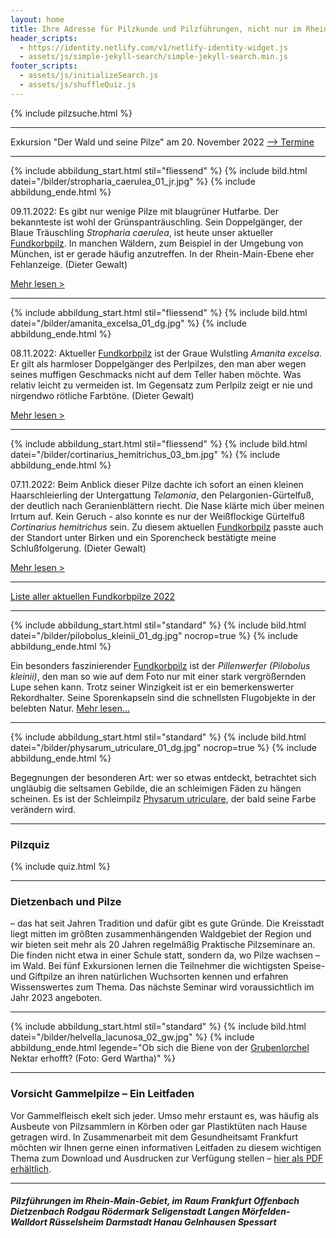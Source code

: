 ```yaml
---
layout: home
title: Ihre Adresse für Pilzkunde und Pilzführungen, nicht nur im Rhein-Main-Gebiet
header_scripts:
  - https://identity.netlify.com/v1/netlify-identity-widget.js
  - assets/js/simple-jekyll-search/simple-jekyll-search.min.js
footer_scripts:
  - assets/js/initializeSearch.js
  - assets/js/shuffleQuiz.js
---
```

{% include pilzsuche.html %}

- - -

Exkursion "Der Wald und seine Pilze" am 20. November 2022 [\--> Termine](/termine)

- - -

{% include abbildung_start.html stil="fliessend" %}
{% include bild.html datei="/bilder/stropharia_caerulea_01_jr.jpg" %}
{% include abbildung_ende.html %}

09.11.2022:  Es gibt nur wenige Pilze mit blaugrüner Hutfarbe. Der bekannteste ist wohl der Grünspanträuschling. Sein Doppelgänger, der Blaue Träuschling  *Stropharia caerulea*, ist heute unser aktueller [Fundkorbpilz](AA "Glossar-"). In manchen Wäldern, zum Beispiel in der Umgebung von München, ist er gerade häufig anzutreffen. In der Rhein-Main-Ebene eher Fehlanzeige. (Dieter Gewalt)

[Mehr lesen >](/pilze/stropharia-caerulea-blauer-träuschling)

<div style="clear:  both"></div>

- - -

{% include abbildung_start.html stil="fliessend" %}
{% include bild.html datei="/bilder/amanita_excelsa_01_dg.jpg" %}
{% include abbildung_ende.html %}

08.11.2022:  Aktueller [Fundkorbpilz](AA "Glossar-") ist der Graue Wulstling *Amanita excelsa*. Er gilt als harmloser Doppelgänger des Perlpilzes, den man aber wegen seines muffigen Geschmacks nicht auf dem Teller haben möchte. Was relativ leicht zu vermeiden ist. Im Gegensatz zum Perlpilz zeigt er nie und nirgendwo rötliche Farbtöne. (Dieter Gewalt)

[Mehr lesen >](/pilze/amanita-excelsa-grauer-wulstling)

<div style="clear:  both"></div>

- - -

{% include abbildung_start.html stil="fliessend" %}
{% include bild.html datei="/bilder/cortinarius_hemitrichus_03_bm.jpg" %}
{% include abbildung_ende.html %}

07.11.2022:  Beim Anblick dieser Pilze dachte ich sofort an einen kleinen Haarschleierling der Untergattung *Telamonia*, den Pelargonien-Gürtelfuß, der deutlich nach Geranienblättern riecht. Die Nase klärte mich über meinen Irrtum auf. Kein Geruch - also konnte es nur der Weißflockige Gürtelfuß *Cortinarius hemitrichus* sein. Zu diesem aktuellen [Fundkorbpilz](AA "Glossar-") passte auch der Standort unter Birken und ein Sporencheck bestätigte meine Schlußfolgerung. (Dieter Gewalt)

[Mehr lesen >](/pilze/cortinarius-hemitrichus-weißflockiger-gürtelfuß)

<div style="clear:  both"></div>

- - -

[Liste aller aktuellen Fundkorbpilze 2022](/artikel/liste-aller-aktuellen-fundkorbpilze-2022.html)

- - -

{% include abbildung_start.html stil="standard" %}
{% include bild.html datei="/bilder/pilobolus_kleinii_01_dg.jpg" nocrop=true %}
{% include abbildung_ende.html %}

Ein besonders faszinierender [Fundkorbpilz](AA "Glossar-") ist der *Pillenwerfer (Pilobolus kleinii)*, den man so wie auf dem Foto nur mit einer stark vergrößernden Lupe sehen kann. Trotz seiner Winzigkeit ist er ein bemerkenswerter Rekordhalter. Seine Sporenkapseln sind die schnellsten Flugobjekte in der belebten Natur. [Mehr lesen...](/pilze/pilobolus-kleinii-pillenwerfer)

- - -

{% include abbildung_start.html stil="standard" %}
{% include bild.html datei="/bilder/physarum_utriculare_01_dg.jpg" nocrop=true %}
{% include abbildung_ende.html %}

Begegnungen der besonderen Art: wer so etwas entdeckt, betrachtet sich ungläubig die seltsamen Gebilde, die an schleimigen Fäden zu hängen scheinen. Es ist der Schleimpilz [Physarum utriculare](/pilze/physarum-utriculare-fadenfruchtschleimpilz), der bald seine Farbe verändern wird.

- - -

### Pilzquiz

{% include quiz.html %}

- - -

### Dietzenbach und Pilze

– das hat seit Jahren Tradition und dafür gibt es gute Gründe. Die Kreisstadt liegt mitten im größten zusammenhängenden Waldgebiet der Region und wir bieten seit mehr als 20 Jahren regelmäßig Praktische Pilzseminare an. Die finden nicht etwa in einer Schule statt, sondern da, wo Pilze wachsen – im Wald. Bei fünf Exkursionen lernen die Teilnehmer die wichtigsten Speise- und Giftpilze an ihren natürlichen Wuchsorten kennen und erfahren Wissenswertes zum Thema. Das nächste Seminar wird voraussichtlich im Jahr 2023 angeboten.  

- - -

{% include abbildung_start.html stil="standard" %}
{% include bild.html datei="/bilder/helvella_lacunosa_02_gw.jpg" %}
{% include abbildung_ende.html legende="Ob sich die Biene von der <a href='/pilze/helvella-lacunosa-grubenlorchel'>Grubenlorchel</a> Nektar erhofft?  (Foto: Gerd Wartha)" %}

- - -

### Vorsicht Gammelpilze – Ein Leitfaden

Vor Gammelfleisch ekelt sich jeder. Umso mehr erstaunt es, was häufig als Ausbeute von Pilzsammlern in Körben oder gar Plastiktüten nach Hause getragen wird. In Zusammenarbeit mit dem Gesundheitsamt Frankfurt möchten wir Ihnen gerne einen informativen Leitfaden zu diesem wichtigen Thema zum Download und Ausdrucken zur Verfügung stellen – [hier als PDF erhältlich](/assets/docs/Fundkorb.de-Gammelpilze.pdf).

- - -

##### Pilzführungen im Rhein-Main-Gebiet, im Raum Frankfurt Offenbach Dietzenbach Rodgau Rödermark Seligenstadt Langen Mörfelden-Walldort Rüsselsheim Darmstadt Hanau Gelnhausen Spessart